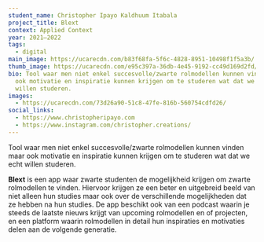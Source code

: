 ```yaml
---
student_name: Christopher Ipayo Kaldhuum Itabala
project_title: Blext
context: Applied Context
year: 2021—2022
tags:
  - digital
main_image: https://ucarecdn.com/b83f68fa-5f6c-4828-8951-10498f1f5a3b/
thumb_image: https://ucarecdn.com/e95c397a-36db-4e45-9192-cc49d169d2fd/
bio: Tool waar men niet enkel succesvolle/zwarte rolmodellen kunnen vinden maar
  ook motivatie en inspiratie kunnen krijgen om te studeren wat dat we echt
  willen studeren.
images:
  - https://ucarecdn.com/73d26a90-51c8-47fe-816b-560754cdfd26/
social_links:
  - https://www.christopheripayo.com
  - https://www.instagram.com/christopher.creations/
---
```

Tool waar men niet enkel succesvolle/zwarte rolmodellen kunnen vinden maar ook motivatie en inspiratie kunnen krijgen om te studeren wat dat we echt willen studeren.

**Blext** is een app waar zwarte studenten de mogelijkheid krijgen om zwarte rolmodellen te vinden. Hiervoor krijgen ze een beter en uitgebreid beeld van niet alleen hun studies maar ook over de verschillende mogelijkheden dat ze hebben na hun studies. De app beschikt ook van een podcast waarin je steeds de laatste nieuws krijgt van upcoming rolmodellen en of projecten, en een platform waarin rolmodellen in detail hun inspiraties en motivaties delen aan de volgende generatie.